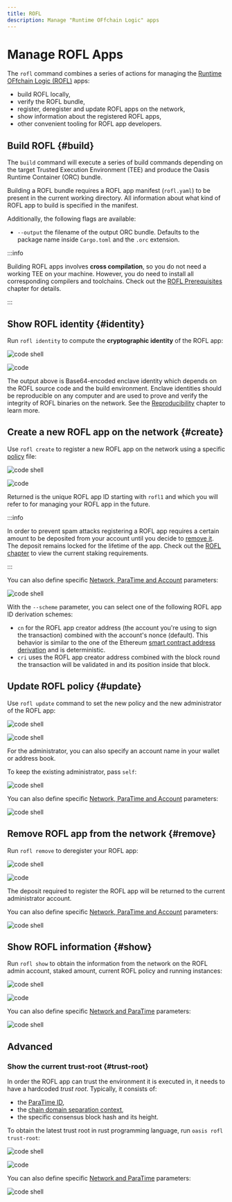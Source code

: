```yaml
---
title: ROFL
description: Manage "Runtime OFfchain Logic" apps
---
```


# Manage ROFL Apps

The `rofl` command combines a series of actions for managing the [Runtime
OFfchain Logic (ROFL)][rofl] apps:

- build ROFL locally,
- verify the ROFL bundle,
- register, deregister and update ROFL apps on the network,
- show information about the registered ROFL apps,
- other convenient tooling for ROFL app developers.

[rofl]: https://github.com/oasisprotocol/docs/blob/main/docs/build/rofl/README.mdx

## Build ROFL {#build}

The `build` command will execute a series of build commands depending on the
target Trusted Execution Environment (TEE) and produce the Oasis Runtime
Container (ORC) bundle.

Building a ROFL bundle requires a ROFL app manifest (`rofl.yaml`) to be present
in the current working directory. All information about what kind of ROFL app
to build is specified in the manifest.

Additionally, the following flags are available:

- `--output` the filename of the output ORC bundle. Defaults to the package name
  inside `Cargo.toml` and the `.orc` extension.

:::info

Building ROFL apps involves **cross compilation**, so you do not need a working
TEE on your machine. However, you do need to install all corresponding compilers
and toolchains. Check out the [ROFL Prerequisites] chapter for details.

:::

[ROFL Prerequisites]: https://github.com/oasisprotocol/oasis-sdk/blob/main/docs/rofl/prerequisites.md
[npa]: ./account.md#npa

## Show ROFL identity {#identity}

Run `rofl identity` to compute the **cryptographic identity** of the ROFL app:

![code shell](../examples/rofl/identity.in.static)

![code](../examples/rofl/identity.out.static)

The output above is Base64-encoded enclave identity which depends on the ROFL
source code and the build environment. Enclave identities should be reproducible
on any computer and are used to prove and verify the integrity of ROFL binaries
on the network. See the [Reproducibility] chapter to learn more.

[Reproducibility]: https://github.com/oasisprotocol/oasis-sdk/blob/main/docs/runtime/reproducibility.md

## Create a new ROFL app on the network {#create}

Use `rofl create` to register a new ROFL app on the network using a
specific [policy] file:

![code shell](../examples/rofl/create.in.static)

![code](../examples/rofl/create.out.static)

Returned is the unique ROFL app ID starting with `rofl1` and which you
will refer to for managing your ROFL app in the future.

:::info

In order to prevent spam attacks registering a ROFL app requires a
certain amount to be deposited from your account until you decide to
[remove it](#remove). The deposit remains locked for the lifetime of the app.
Check out the [ROFL chapter][policy] to view the current staking requirements.

:::

You can also define specific [Network, ParaTime and Account][npa] parameters:

![code shell](../examples/rofl/create-npa.in.static)

With the `--scheme` parameter, you can select one of the following ROFL app ID
derivation schemes:

- `cn` for the ROFL app creator address (the account you're using to sign the
  transaction) combined with the account's nonce (default). This behavior is
  similar to the one of the Ethereum [smart contract address derivation] and is
  deterministic.
- `cri` uses the ROFL app creator address combined with the block round the
  transaction will be validated in and its position inside that block.

[policy]: https://github.com/oasisprotocol/oasis-sdk/blob/main/docs/rofl/deployment.md#register-the-app
[smart contract address derivation]: https://ethereum.org/en/developers/docs/accounts/#contract-accounts

## Update ROFL policy {#update}

Use `rofl update` command to set the new policy and the new administrator of the
ROFL app:

![code shell](../examples/rofl/update.in.static)

![code shell](../examples/rofl/update.out.static)

For the administrator, you can also specify an account name in your wallet or
address book.

To keep the existing administrator, pass `self`:

![code shell](../examples/rofl/update-self.in.static)

You can also define specific [Network, ParaTime and Account][npa] parameters:

![code shell](../examples/rofl/update-npa.in.static)

## Remove ROFL app from the network {#remove}

Run `rofl remove` to deregister your ROFL app:

![code shell](../examples/rofl/remove.in.static)

![code](../examples/rofl/remove.out.static)

The deposit required to register the ROFL app will be returned to the current
administrator account.

You can also define specific [Network, ParaTime and Account][npa] parameters:

![code shell](../examples/rofl/remove-npa.in.static)

## Show ROFL information {#show}

Run `rofl show` to obtain the information from the network on the ROFL admin
account, staked amount, current ROFL policy and running instances:

![code shell](../examples/rofl/show.in.static)

![code](../examples/rofl/show.out.static)

You can also define specific [Network and ParaTime][npa] parameters:

![code shell](../examples/rofl/show-np.in.static)

## Advanced

### Show the current trust-root {#trust-root}

In order the ROFL app can trust the environment it is executed in, it
needs to have a hardcoded *trust root*. Typically, it consists of:

- the [ParaTime ID],
- the [chain domain separation context],
- the specific consensus block hash and its height.

To obtain the latest trust root in rust programming language, run
`oasis rofl trust-root`:

![code shell](../examples/rofl/trust-root.in.static)

![code](../examples/rofl/trust-root.out.static)

You can also define specific [Network and ParaTime][npa] parameters:

![code shell](../examples/rofl/trust-root-np.in.static)

[ParaTime ID]: https://github.com/oasisprotocol/oasis-core/blob/master/docs/runtime/identifiers.md
[chain domain separation context]: https://github.com/oasisprotocol/oasis-core/blob/master/docs/crypto.md#chain-domain-separation
